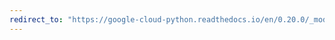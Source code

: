 ```yaml
---
redirect_to: "https://google-cloud-python.readthedocs.io/en/0.20.0/_modules/google/cloud/logging/client.html"
---
```


